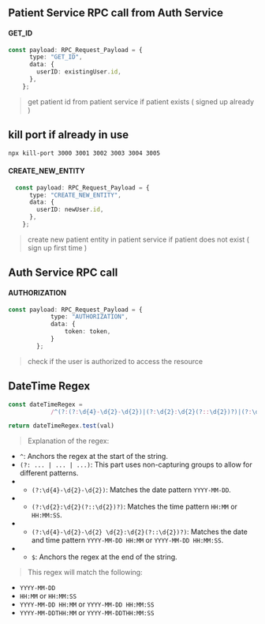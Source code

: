 ## Patient Service RPC call from Auth Service
#### GET_ID
```typescript
const payload: RPC_Request_Payload = {
      type: "GET_ID",
      data: {
        userID: existingUser.id,
      },
    };
```
> get patient id from patient service if patient exists ( signed up already )


## kill port if already in use
```bash
npx kill-port 3000 3001 3002 3003 3004 3005
```


#### CREATE_NEW_ENTITY 
```typescript
  const payload: RPC_Request_Payload = {
      type: "CREATE_NEW_ENTITY",
      data: {
        userID: newUser.id,
      },
    };
```
> create new patient entity in patient service if patient does not exist ( sign up first time )

## Auth Service RPC call
#### AUTHORIZATION 
```typescript
const payload: RPC_Request_Payload = {
            type: "AUTHORIZATION",
            data: {
                token: token,
            }
        };
```
> check if the user is authorized to access the resource


## DateTime Regex
```typescript
const dateTimeRegex =
            /^(?:(?:\d{4}-\d{2}-\d{2})|(?:\d{2}:\d{2}(?::\d{2})?)|(?:\d{4}-\d{2}-\d{2} \d{2}:\d{2}(?::\d{2})?))$/;

return dateTimeRegex.test(val)
```
> Explanation of the regex:
- `^`: Anchors the regex at the start of the string.
- `(?: ... | ... | ...)`: This part uses non-capturing groups to allow for different patterns.
- - `(?:\d{4}-\d{2}-\d{2})`: Matches the date pattern `YYYY-MM-DD`.
- - `(?:\d{2}:\d{2}(?::\d{2})?)`: Matches the time pattern `HH:MM` or `HH:MM:SS`.
- - `(?:\d{4}-\d{2}-\d{2} \d{2}:\d{2}(?::\d{2})?)`: Matches the date and time pattern `YYYY-MM-DD HH:MM` or `YYYY-MM-DD HH:MM:SS`.
- - `$`: Anchors the regex at the end of the string.

> This regex will match the following:
- `YYYY-MM-DD`
- `HH:MM` or `HH:MM:SS`
- `YYYY-MM-DD HH:MM` or `YYYY-MM-DD HH:MM:SS`
- `YYYY-MM-DDTHH:MM` or `YYYY-MM-DDTHH:MM:SS`
```

